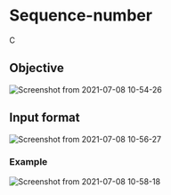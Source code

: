 # Sequence-number
C
## Objective

![Screenshot from 2021-07-08 10-54-26](https://user-images.githubusercontent.com/66109376/124855025-e8691f00-dfda-11eb-8163-da8f5bb722b7.png)

## Input format

![Screenshot from 2021-07-08 10-56-27](https://user-images.githubusercontent.com/66109376/124855187-2c5c2400-dfdb-11eb-98ad-1a04bfa3dca3.png)

### Example

![Screenshot from 2021-07-08 10-58-18](https://user-images.githubusercontent.com/66109376/124855408-793ffa80-dfdb-11eb-932f-1c025498bce7.png)
